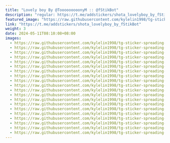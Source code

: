 ```yaml
---
title: "Lovely boy By @TooooooooonyM :: @fStikBot"
description: "regular: https://t.me/addstickers/shota_lovelyboy_by_fStikBot"
featured_image: "https://raw.githubusercontent.com/kylelin1998/tg-sticker-spreading-worldwide-images/main/img/2e5c86bb-a201-4b80-9031-59caa20aa866.jpg"
link: "https://t.me/addstickers/shota_lovelyboy_by_fStikBot"
weight: 3
date: 2024-05-11T08:10:08+08:00
images:
  - https://raw.githubusercontent.com/kylelin1998/tg-sticker-spreading-worldwide-images/main/img/2e5c86bb-a201-4b80-9031-59caa20aa866.jpg
  - https://raw.githubusercontent.com/kylelin1998/tg-sticker-spreading-worldwide-images/main/img/b98209a7-6a35-4990-9a1a-68198e51453a.jpg
  - https://raw.githubusercontent.com/kylelin1998/tg-sticker-spreading-worldwide-images/main/img/15b5d563-c0aa-4d2c-8499-36d5cc1d5303.jpg
  - https://raw.githubusercontent.com/kylelin1998/tg-sticker-spreading-worldwide-images/main/img/d4bc19e5-2ab8-477b-9f9f-64026c1ef76d.jpg
  - https://raw.githubusercontent.com/kylelin1998/tg-sticker-spreading-worldwide-images/main/img/43715f32-4de7-4fcf-98d3-467c299d3b77.jpg
  - https://raw.githubusercontent.com/kylelin1998/tg-sticker-spreading-worldwide-images/main/img/99a21817-e0bc-41e4-8431-8df28ee1b1ff.jpg
  - https://raw.githubusercontent.com/kylelin1998/tg-sticker-spreading-worldwide-images/main/img/795ebd5f-3237-4d78-8d2f-ac3f3f1c5e88.jpg
  - https://raw.githubusercontent.com/kylelin1998/tg-sticker-spreading-worldwide-images/main/img/80e3458c-59a0-4558-9e70-182c25b705f1.jpg
  - https://raw.githubusercontent.com/kylelin1998/tg-sticker-spreading-worldwide-images/main/img/8ac949b2-896e-44f7-88c6-8a24374f5456.jpg
  - https://raw.githubusercontent.com/kylelin1998/tg-sticker-spreading-worldwide-images/main/img/1c06085c-f6b4-439f-b012-c5ee6a91c78f.jpg
  - https://raw.githubusercontent.com/kylelin1998/tg-sticker-spreading-worldwide-images/main/img/ebe09cd3-d7ab-462f-b6d3-b2a9f72a716e.jpg
  - https://raw.githubusercontent.com/kylelin1998/tg-sticker-spreading-worldwide-images/main/img/9254f843-8d45-490d-a023-aa480b1558c3.jpg
  - https://raw.githubusercontent.com/kylelin1998/tg-sticker-spreading-worldwide-images/main/img/6678b4fc-379c-49c0-9269-927f4f2a88cf.jpg
  - https://raw.githubusercontent.com/kylelin1998/tg-sticker-spreading-worldwide-images/main/img/62f86369-bce3-4eb0-b928-fb4ae805983b.jpg
  - https://raw.githubusercontent.com/kylelin1998/tg-sticker-spreading-worldwide-images/main/img/e09aad09-d66a-4439-8dcf-9f35c022d80c.jpg
  - https://raw.githubusercontent.com/kylelin1998/tg-sticker-spreading-worldwide-images/main/img/1d6a7a84-61b7-41b1-b0bf-36269c64b878.jpg
  - https://raw.githubusercontent.com/kylelin1998/tg-sticker-spreading-worldwide-images/main/img/91076c62-8139-434e-9504-221359b75131.jpg
  - https://raw.githubusercontent.com/kylelin1998/tg-sticker-spreading-worldwide-images/main/img/e5b8627f-0dc3-41ff-8da8-1af0014a5840.jpg
  - https://raw.githubusercontent.com/kylelin1998/tg-sticker-spreading-worldwide-images/main/img/797350f7-c943-4812-afa2-348ea9b1a56a.jpg
  - https://raw.githubusercontent.com/kylelin1998/tg-sticker-spreading-worldwide-images/main/img/dd40320b-4aa0-4c5f-bf04-2a06d2d0786e.jpg
---
```

